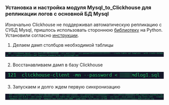 ### Установка и настройка модуля Mysql_to_Clickhouse для репликации логов с основной БД Mysql
Изначально Clickhouse не поддерживал автоматическую репликацию с СУБД Mysql, пришлось использовать стороннюю [библиотеку](https://pypi.org/project/clickhouse-mysql/) на Python.
Установили согласно [инструкции](https://github.com/Altinity/clickhouse-mysql-data-reader/blob/master/docs/manual.md).

1. Делаем дамп столбцов необходимой таблицы

![](../img/2022-12-14_09-09-24.png)

2. Восстанавливаем дамп в базу Clickhouse

![](../img/2022-12-14_09-11-01.png)

3. Запускаем и долго ждем первую синхронизацию

![](../img/2022-12-14_09-12-17.png)